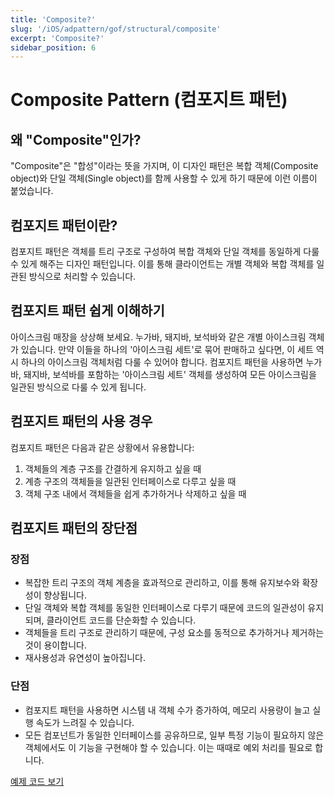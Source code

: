 ```yaml
---
title: 'Composite?'
slug: '/iOS/adpattern/gof/structural/composite'
excerpt: 'Composite?'
sidebar_position: 6
---
```


# Composite Pattern (컴포지트 패턴)

## 왜 "Composite"인가?

"Composite"은 "합성"이라는 뜻을 가지며, 이 디자인 패턴은 복합 객체(Composite object)와 단일 객체(Single object)를 함께 사용할 수 있게 하기 때문에 이런 이름이 붙었습니다.

## 컴포지트 패턴이란?

컴포지트 패턴은 객체를 트리 구조로 구성하여 복합 객체와 단일 객체를 동일하게 다룰 수 있게 해주는 디자인 패턴입니다. 이를 통해 클라이언트는 개별 객체와 복합 객체를 일관된 방식으로 처리할 수 있습니다.

## 컴포지트 패턴 쉽게 이해하기

아이스크림 매장을 상상해 보세요. 누가바, 돼지바, 보석바와 같은 개별 아이스크림 객체가 있습니다. 만약 이들을 하나의 '아이스크림 세트'로 묶어 판매하고 싶다면, 이 세트 역시 하나의 아이스크림 객체처럼 다룰 수 있어야 합니다. 컴포지트 패턴을 사용하면 누가바, 돼지바, 보석바를 포함하는 '아이스크림 세트' 객체를 생성하여 모든 아이스크림을 일관된 방식으로 다룰 수 있게 됩니다.

## 컴포지트 패턴의 사용 경우

컴포지트 패턴은 다음과 같은 상황에서 유용합니다:

1. 객체들의 계층 구조를 간결하게 유지하고 싶을 때
2. 계층 구조의 객체들을 일관된 인터페이스로 다루고 싶을 때
3. 객체 구조 내에서 객체들을 쉽게 추가하거나 삭제하고 싶을 때

## 컴포지트 패턴의 장단점

### 장점

- 복잡한 트리 구조의 객체 계층을 효과적으로 관리하고, 이를 통해 유지보수와 확장성이 향상됩니다.
- 단일 객체와 복합 객체를 동일한 인터페이스로 다루기 때문에 코드의 일관성이 유지되며, 클라이언트 코드를 단순화할 수 있습니다.
- 객체들을 트리 구조로 관리하기 때문에, 구성 요소를 동적으로 추가하거나 제거하는 것이 용이합니다.
- 재사용성과 유연성이 높아집니다.

### 단점

- 컴포지트 패턴을 사용하면 시스템 내 객체 수가 증가하여, 메모리 사용량이 늘고 실행 속도가 느려질 수 있습니다.
- 모든 컴포넌트가 동일한 인터페이스를 공유하므로, 일부 특정 기능이 필요하지 않은 객체에서도 이 기능을 구현해야 할 수 있습니다. 이는 때때로 예외 처리를 필요로 합니다.

[예제 코드 보기](https://github.com/jjunhaa0211/ADPattern-Swift/tree/main/GoF-CompositPattern)
